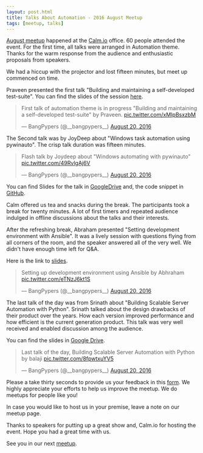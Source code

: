 ```yaml
---
layout: post.html
title: Talks About Automation - 2016 August Meetup
tags: [meetup, talks]
---
```


[August meetup](http://www.meetup.com/BangPypers/events/225109014/) happened at the [Calm.io](https://calm.io/) office. 60 people attended the event. For the first time, all talks were arranged in Automation theme. Thanks for the warm response from the audience and enthusiastic proposals from speakers.

We had a hiccup with the projector and lost fifteen minutes, but meet up commenced on time.

Praveen presented the first talk "Building and maintaining a self-developed test-suite".  You can find the slides of the session [here](https://pshirali.github.io/automation_toolsmithing/).

<blockquote class="twitter-tweet" data-lang="en"><p lang="en" dir="ltr">First talk of automation theme is in progress &quot;Building and maintaining a self-developed test-suite&quot; by Praveen. <a href="https://t.co/xMIpBsxzbM">pic.twitter.com/xMIpBsxzbM</a></p>&mdash; BangPypers (@__bangpypers__) <a href="https://twitter.com/__bangpypers__/status/766868252030926850">August 20, 2016</a></blockquote>
<script async src="//platform.twitter.com/widgets.js" charset="utf-8"></script>

The Second talk was by JoyDeep about "Windows task automation using pywinauto". The crisp talk duration was fifteen minutes.

<blockquote class="twitter-tweet" data-lang="en"><p lang="en" dir="ltr">Flash talk by Joydeep about &quot;Windows automating with pywinauto&quot; <a href="https://t.co/49RvlgAj6V">pic.twitter.com/49RvlgAj6V</a></p>&mdash; BangPypers (@__bangpypers__) <a href="https://twitter.com/__bangpypers__/status/766878396764651520">August 20, 2016</a></blockquote>
<script async src="//platform.twitter.com/widgets.js" charset="utf-8"></script>

You can find Slides for the talk in  [GoogleDrive](https://drive.google.com/file/d/0B_4FAm4Vg99kVWs1azd4SjVRZG8/view) and, the code snippet in [GitHub](https://github.com/infinite-Joy/windows_automation).

Calm offered us tea and snacks during the break. The participants took a break for twenty minutes. A lot of first timers and repeated audience indulged in offline discussions about the talks and their interests.

After the refreshing break, Abraham presented "Setting development environment with Ansible". It was a lively session with questions flying from all corners of the room, and the speaker answered all of the very well. We didn't have enough time left for Q&A.

Here is the link to [slides](https://docs.google.com/presentation/d/1UOIzsniQae64AX5zxYD8ttw7Je7jaulfdbipg7k-J8E/edit?usp=sharing).

<blockquote class="twitter-tweet" data-lang="en"><p lang="en" dir="ltr">Setting up development environment using Ansible by Abhraham <a href="https://t.co/eTNzJ6kt1S">pic.twitter.com/eTNzJ6kt1S</a></p>&mdash; BangPypers (@__bangpypers__) <a href="https://twitter.com/__bangpypers__/status/766893430702080000">August 20, 2016</a></blockquote>


The last talk of the day was from Srinath about "Building Scalable Server Automation with Python". Srinath talked about the design drawbacks of their product over the years. How each version improved performance and how efficient is the current generation product. This talk was very well received and enabled discussion among the audience.

You can find the slides in [Google Drive](https://docs.google.com/presentation/d/1J1a5cYkxDlnHNkAJCPFc97Q10lRHEswc7M_K_uLXiXg/edit#slide=id.p4).

<blockquote class="twitter-tweet" data-lang="en"><p lang="en" dir="ltr">Last talk of the day, Building Scalable Server Automation with Python by balaji <a href="https://t.co/8fpwtxuYV5">pic.twitter.com/8fpwtxuYV5</a></p>&mdash; BangPypers (@__bangpypers__) <a href="https://twitter.com/__bangpypers__/status/766894348524847104">August 20, 2016</a></blockquote>

Please a take thirty seconds to provide us your feedback in this [form](https://goo.gl/forms/B6b7B31VitsCD56q2). We highly appreciate your efforts to help us improve the meetup. We do meetups for people like you!

In case you would like to host us in your premise, leave a note on our meetup page.

Thanks to speakers for putting up a great show and, Calm.io for hosting the event. Hope you had a great time with us.

See you in our next [meetup](http://www.meetup.com/BangPypers/events/231657816/).
